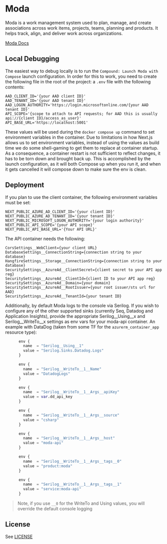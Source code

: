 # Moda

Moda is a work management system used to plan, manage, and create associations across work items, projects, teams, planning and products.  It helps track, align, and deliver work across organizations.

[Moda Docs](https://destacey.github.io/Moda)

## Local Debugging

The easiest way to debug locally is to run the `Compound: Launch Moda with Compose` launch configuration. In order for this to work, you need to create the following file in the root of the project:
a `.env` file with the following contents:

```env
AAD_CLIENT_ID='{your AAD client ID}'
AAD_TENANT_ID='{your AAD tenant ID}'
AAD_LOGON_AUTHORITY='https://login.microsoftonline.com/{your AAD tenant ID}'
API_SCOPE='{scope to attach to API requests; for AAD this is usually api://{client ID}/access_as_user}'
API_BASE_URL='https://localhost:5001'
```

These values will be used during the `docker compose up` command to set environment variables in the container. Due to limitations in how Next.js allows us to set environment variables, instead of using the values as build time we do some shell-gaming to get them to replace at container startup. As a consequence, a container restart is not sufficient to reflect changes, it has to be torn down and brought back up. This is accomplished by the launch configuration, as it will both Compose up when you run it, and when it gets cancelled it will compose down to make sure the env is clean.

## Deployment

If you plan to use the client container, the following environment variables must be set:

```env
NEXT_PUBLIC_AZURE_AD_CLIENT_ID='{your client ID}'
NEXT_PUBLIC_AZURE_AD_TENANT_ID='{your tenant ID}'
NEXT_PUBLIC_MICROSOFT_LOGON_AUTHORITY='{your login authority}'
NEXT_PUBLIC_API_SCOPE='{your API scope}'
NEXT_PUBLIC_API_BASE_URL='{Your API URL}'
```

The API container needs the following:

```env
CorsSettings__WebClient={your client URL}
DatabaseSettings__ConnectionString={connection string to your database}
HangfireSettings__Storage__ConnectionString={connection string to your database}
SecuritySettings__AzureAd__ClientSecret={client secret to your API app reg}
SecuritySettings__AzureAd__ClientId={client ID to your API app reg}
SecuritySettings__AzureAd__Domain={your domain}
SecuritySettings__AzureAd__RootIssuer={your root issuer/sts url for AAD}
SecuritySettings__AzureAd__TenantId={your tenant ID}
```

Additionally, by default Moda logs to the console via Serilog. If you wish to configure any of the other supported sinks (currently Seq, Datadog and Application Insights), provide the appropriate Serilog__Using__x and Serilog__WriteTo__x settings as env vars for your moda-api container. An example with DataDog (taken from some TF for the `azurerm_container_app` resource type):

```terraform
      env {
        name  = "Serilog__Using__1"
        value = "Serilog.Sinks.Datadog.Logs"
      }

      env {
        name  = "Serilog__WriteTo__1__Name"
        value = "DatadogLogs"
      }

      env {
        name  = "Serilog__WriteTo__1__Args__apiKey"
        value = var.dd_api_key
      }

      env {
        name  = "Serilog__WriteTo__1__Args__source"
        value = "csharp"
      }

      env {
        name  = "Serilog__WriteTo__1__Args__host"
        value = "moda-api"
      }

      env {
        name  = "Serilog__WriteTo__1__Args__tags__0"
        value = "product:moda"
      }

      env {
        name  = "Serilog__WriteTo__1__Args__tags__1"
        value = "service:moda-api"
      }
```

> Note, if you use `__0` for the WriteTo and Using values, you will override the default console logging

## License

See [LICENSE](LICENSE.md)
